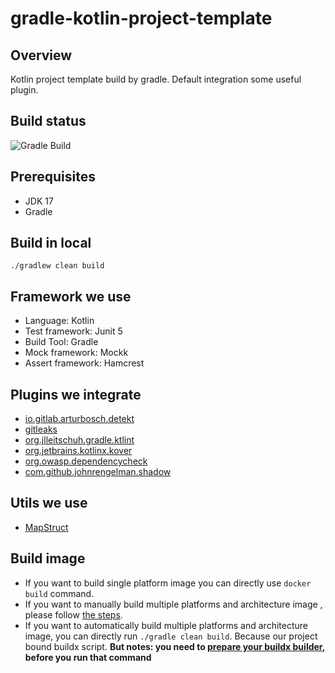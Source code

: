 # gradle-kotlin-project-template
## Overview
Kotlin project template build by gradle. Default integration some useful plugin.

## Build status
![Gradle Build](https://github.com/csmervyn/gradle-kotlin-project-template/actions/workflows/gradle.yml/badge.svg)
## Prerequisites
- JDK 17
- Gradle

## Build in local
```shell
./gradlew clean build
```

## Framework we use
- Language: Kotlin
- Test framework: Junit 5
- Build Tool: Gradle
- Mock framework: Mockk
- Assert framework: Hamcrest
## Plugins we integrate
- [io.gitlab.arturbosch.detekt](./documents/plugins-we-integrate.md#detekt)
- [gitleaks](./documents/plugins-we-integrate.md#gitleaks)
- [org.jlleitschuh.gradle.ktlint](./documents/plugins-we-integrate.md#Ktlint)
- [org.jetbrains.kotlinx.kover](./documents/plugins-we-integrate.md#Kover)
- [org.owasp.dependencycheck](./documents/plugins-we-integrate.md#dependencycheck)
- [com.github.johnrengelman.shadow](./documents/plugins-we-integrate.md#shadow)

## Utils we use
- [MapStruct](./documents/utils-we-use.md#MapStruct)
## Build image
- If you want to build single platform image you can directly use `docker build` command.
- If you want to manually build multiple platforms and architecture image , please follow [the steps](./documents/build-multiple-platforms-and-architectures-image.md).
- If you want to automatically build multiple platforms and architecture image, you can directly run `./gradle clean build`. Because our project bound buildx script. **But notes: you need to [prepare your buildx builder](./documents/build-multiple-platforms-and-architectures-image.md), before you run that command**

